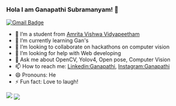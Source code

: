 ### Hola I am Ganapathi Subramanyam! 👋
[![Gmail Badge](https://img.shields.io/badge/-jayam.ganapathi12@gmail.com-c14438?style=flat-square&logo=Gmail&logoColor=white&link=mailto:jayam.ganapathi12@gmail.com)](mailto:jayam.ganapathi12@gmail.com)



- 🔭 I’m a student from [Amrita Vishwa Vidyapeetham](https://admissions.amrita.edu/btech/?utm_source=google&utm_medium=Search&utm_campaign=Btech2020Google&gclid=Cj0KCQjw1qL6BRCmARIsADV9JtYZjIYoC3bvmnVm0CcAIELrk65rnCv8XxFVWvOku7s4RTt0qsaUQeEaAteOEALw_wcB)
- 🌱 I’m currently learning Gan's
- 👯 I’m looking to collaborate on hackathons on computer vision 
- 🤔 I’m looking for help with Web developing 
- 💬 Ask me about OpenCV, Yolov4, Open pose, Computer Vision 
- 📫 How to reach me: [Linkedin:Ganapathi](https://www.linkedin.com/in/ganapathi-subramanyam-jayam-2801801b5/), [Instagram:Ganapathi](https://www.instagram.com/ganapathi_subbu/?hl=en)
- 😄 Pronouns: He
- ⚡ Fun fact: Love to laugh!

<img src="https://github-readme-stats.vercel.app/api?username=ganapathi12&&show_icons=true&title_color=ffffff&icon_color=bb2acf&text_color=daf7dc&bg_color=191919">

<a href="https://github.com/anuraghazra/github-readme-stats">
  <!-- Change the `github-readme-stats.anuraghazra1.vercel.app` to `github-readme-stats.vercel.app`  -->
  <img align="center" src="https://github-readme-stats.vercel.app/api/top-langs/?username=ganapathi12&layout=compact&theme=radical" />
</a>


